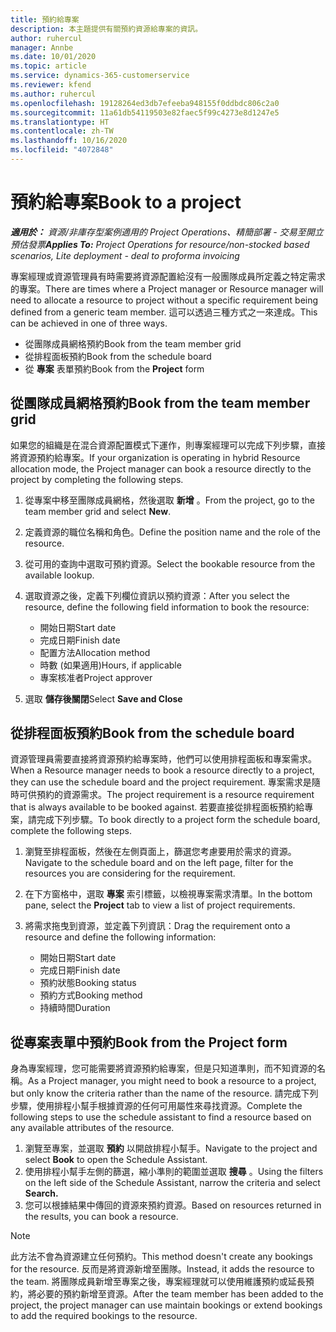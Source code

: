 ```yaml
---
title: 預約給專案
description: 本主題提供有關預約資源給專案的資訊。
author: ruhercul
manager: Annbe
ms.date: 10/01/2020
ms.topic: article
ms.service: dynamics-365-customerservice
ms.reviewer: kfend
ms.author: ruhercul
ms.openlocfilehash: 19128264ed3db7efeeba948155f0ddbdc806c2a0
ms.sourcegitcommit: 11a61db54119503e82faec5f99c4273e8d1247e5
ms.translationtype: HT
ms.contentlocale: zh-TW
ms.lasthandoff: 10/16/2020
ms.locfileid: "4072848"
---
```

# <a name="book-to-a-project"></a><span data-ttu-id="4188d-103">預約給專案</span><span class="sxs-lookup"><span data-stu-id="4188d-103">Book to a project</span></span>

<span data-ttu-id="4188d-104">_**適用於：** 資源/非庫存型案例適用的 Project Operations、精簡部署 - 交易至開立預估發票_</span><span class="sxs-lookup"><span data-stu-id="4188d-104">_**Applies To:** Project Operations for resource/non-stocked based scenarios, Lite deployment - deal to proforma invoicing_</span></span>

<span data-ttu-id="4188d-105">專案經理或資源管理員有時需要將資源配置給沒有一般團隊成員所定義之特定需求的專案。</span><span class="sxs-lookup"><span data-stu-id="4188d-105">There are times where a Project manager or Resource manager will need to allocate a resource to project without a specific requirement being defined from a generic team member.</span></span> <span data-ttu-id="4188d-106">這可以透過三種方式之一來達成。</span><span class="sxs-lookup"><span data-stu-id="4188d-106">This can be achieved in one of three ways.</span></span>

- <span data-ttu-id="4188d-107">從團隊成員網格預約</span><span class="sxs-lookup"><span data-stu-id="4188d-107">Book from the team member grid</span></span>
- <span data-ttu-id="4188d-108">從排程面板預約</span><span class="sxs-lookup"><span data-stu-id="4188d-108">Book from the schedule board</span></span>
- <span data-ttu-id="4188d-109">從 **專案** 表單預約</span><span class="sxs-lookup"><span data-stu-id="4188d-109">Book from the **Project** form</span></span>

## <a name="book-from-the-team-member-grid"></a><span data-ttu-id="4188d-110">從團隊成員網格預約</span><span class="sxs-lookup"><span data-stu-id="4188d-110">Book from the team member grid</span></span>

<span data-ttu-id="4188d-111">如果您的組織是在混合資源配置模式下運作，則專案經理可以完成下列步驟，直接將資源預約給專案。</span><span class="sxs-lookup"><span data-stu-id="4188d-111">If your organization is operating in hybrid Resource allocation mode, the Project manager can book a resource directly to the project by completing the following steps.</span></span>

1. <span data-ttu-id="4188d-112">從專案中移至團隊成員網格，然後選取 **新增** 。</span><span class="sxs-lookup"><span data-stu-id="4188d-112">From the project, go to the team member grid and select **New**.</span></span>
2. <span data-ttu-id="4188d-113">定義資源的職位名稱和角色。</span><span class="sxs-lookup"><span data-stu-id="4188d-113">Define the position name and the role of the resource.</span></span>
3. <span data-ttu-id="4188d-114">從可用的查詢中選取可預約資源。</span><span class="sxs-lookup"><span data-stu-id="4188d-114">Select the bookable resource from the available lookup.</span></span>
4. <span data-ttu-id="4188d-115">選取資源之後，定義下列欄位資訊以預約資源：</span><span class="sxs-lookup"><span data-stu-id="4188d-115">After you select the resource, define the following field information to book the resource:</span></span>

    - <span data-ttu-id="4188d-116">開始日期</span><span class="sxs-lookup"><span data-stu-id="4188d-116">Start date</span></span>
    - <span data-ttu-id="4188d-117">完成日期</span><span class="sxs-lookup"><span data-stu-id="4188d-117">Finish date</span></span>
    - <span data-ttu-id="4188d-118">配置方法</span><span class="sxs-lookup"><span data-stu-id="4188d-118">Allocation method</span></span>
    - <span data-ttu-id="4188d-119">時數 (如果適用)</span><span class="sxs-lookup"><span data-stu-id="4188d-119">Hours, if applicable</span></span>
    - <span data-ttu-id="4188d-120">專案核准者</span><span class="sxs-lookup"><span data-stu-id="4188d-120">Project approver</span></span>

6. <span data-ttu-id="4188d-121">選取 **儲存後關閉**</span><span class="sxs-lookup"><span data-stu-id="4188d-121">Select **Save and Close**</span></span>

## <a name="book-from-the-schedule-board"></a><span data-ttu-id="4188d-122">從排程面板預約</span><span class="sxs-lookup"><span data-stu-id="4188d-122">Book from the schedule board</span></span>

<span data-ttu-id="4188d-123">資源管理員需要直接將資源預約給專案時，他們可以使用排程面板和專案需求。</span><span class="sxs-lookup"><span data-stu-id="4188d-123">When a Resource manager needs to book a resource directly to a project, they can use the schedule board and the project requirement.</span></span> <span data-ttu-id="4188d-124">專案需求是隨時可供預約的資源需求。</span><span class="sxs-lookup"><span data-stu-id="4188d-124">The project requirement is a resource requirement that is always available to be booked against.</span></span> <span data-ttu-id="4188d-125">若要直接從排程面板預約給專案，請完成下列步驟。</span><span class="sxs-lookup"><span data-stu-id="4188d-125">To book directly to a project form the schedule board, complete the following steps.</span></span>

1. <span data-ttu-id="4188d-126">瀏覽至排程面板，然後在左側頁面上，篩選您考慮要用於需求的資源。</span><span class="sxs-lookup"><span data-stu-id="4188d-126">Navigate to the schedule board and on the left page, filter for the resources you are considering for the requirement.</span></span>
2. <span data-ttu-id="4188d-127">在下方窗格中，選取 **專案** 索引標籤，以檢視專案需求清單。</span><span class="sxs-lookup"><span data-stu-id="4188d-127">In the bottom pane, select the **Project** tab to view a list of project requirements.</span></span>
3. <span data-ttu-id="4188d-128">將需求拖曳到資源，並定義下列資訊：</span><span class="sxs-lookup"><span data-stu-id="4188d-128">Drag the requirement onto a resource and define the following information:</span></span>

    - <span data-ttu-id="4188d-129">開始日期</span><span class="sxs-lookup"><span data-stu-id="4188d-129">Start date</span></span>
    - <span data-ttu-id="4188d-130">完成日期</span><span class="sxs-lookup"><span data-stu-id="4188d-130">Finish date</span></span>
    - <span data-ttu-id="4188d-131">預約狀態</span><span class="sxs-lookup"><span data-stu-id="4188d-131">Booking status</span></span>
    - <span data-ttu-id="4188d-132">預約方式</span><span class="sxs-lookup"><span data-stu-id="4188d-132">Booking method</span></span>
    - <span data-ttu-id="4188d-133">持續時間</span><span class="sxs-lookup"><span data-stu-id="4188d-133">Duration</span></span>

## <a name="book-from-the-project-form"></a><span data-ttu-id="4188d-134">從專案表單中預約</span><span class="sxs-lookup"><span data-stu-id="4188d-134">Book from the Project form</span></span>

<span data-ttu-id="4188d-135">身為專案經理，您可能需要將資源預約給專案，但是只知道準則，而不知資源的名稱。</span><span class="sxs-lookup"><span data-stu-id="4188d-135">As a Project manager, you might need to book a resource to a project, but only know the criteria rather than the name of the resource.</span></span> <span data-ttu-id="4188d-136">請完成下列步驟，使用排程小幫手根據資源的任何可用屬性來尋找資源。</span><span class="sxs-lookup"><span data-stu-id="4188d-136">Complete the following steps to use the schedule assistant to find a resource based on any available attributes of the resource.</span></span> 

1. <span data-ttu-id="4188d-137">瀏覽至專案，並選取 **預約** 以開啟排程小幫手。</span><span class="sxs-lookup"><span data-stu-id="4188d-137">Navigate to the project and select **Book** to open the Schedule Assistant.</span></span>
2. <span data-ttu-id="4188d-138">使用排程小幫手左側的篩選，縮小準則的範圍並選取 **搜尋** 。</span><span class="sxs-lookup"><span data-stu-id="4188d-138">Using the filters on the left side of the Schedule Assistant, narrow the criteria and select **Search.**</span></span>
3. <span data-ttu-id="4188d-139">您可以根據結果中傳回的資源來預約資源。</span><span class="sxs-lookup"><span data-stu-id="4188d-139">Based on resources returned in the results, you can book a resource.</span></span>

> [!NOTE]
> <span data-ttu-id="4188d-140">此方法不會為資源建立任何預約。</span><span class="sxs-lookup"><span data-stu-id="4188d-140">This method doesn't create any bookings for the resource.</span></span> <span data-ttu-id="4188d-141">反而是將資源新增至團隊。</span><span class="sxs-lookup"><span data-stu-id="4188d-141">Instead, it adds the resource to the team.</span></span> <span data-ttu-id="4188d-142">將團隊成員新增至專案之後，專案經理就可以使用維護預約或延長預約，將必要的預約新增至資源。</span><span class="sxs-lookup"><span data-stu-id="4188d-142">After the team member has been added to the project, the project manager can use maintain bookings or extend bookings to add the required bookings to the resource.</span></span>
